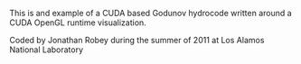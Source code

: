 This is and example of a CUDA based Godunov hydrocode written around a CUDA OpenGL runtime visualization.

Coded by Jonathan Robey during the summer of 2011 at Los Alamos National Laboratory
